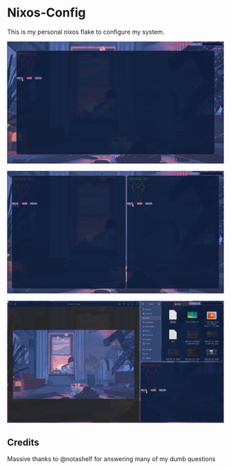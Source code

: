 # Nixos-Config

This is my personal nixos flake to configure my system.

![screenshot1](assets/screenshots/foot.png)

![screenshot2](assets/screenshots/feet.png)

![screenshot3](assets/screenshots/full.png)

## Credits
Massive thanks to @notashelf for answering many of my dumb questions
